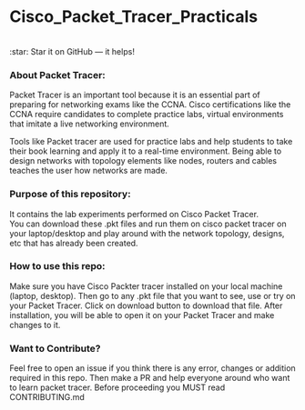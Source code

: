 # Cisco_Packet_Tracer_Practicals

<br>
:star: Star it on GitHub — it helps!

### About Packet Tracer: </br>
Packet Tracer is an important tool because it is an essential part of preparing for networking exams like the CCNA. Cisco certifications like the CCNA require candidates to complete practice labs, virtual environments that imitate a live networking environment.</br>

Tools like Packet tracer are used for practice labs and help students to take their book learning and apply it to a real-time environment. Being able to design networks with topology elements like nodes, routers and cables teaches the user how networks are made.</br>

### Purpose of this repository: </br>
It contains the lab experiments performed on Cisco Packet Tracer.</br> You can download these .pkt files and run them on cisco packet tracer on your laptop/desktop and play around with the network topology, designs, etc that has already been created.

### How to use this repo: 
Make sure you have Cisco Packter tracer installed on your local machine (laptop, desktop). Then go to any .pkt file that you want to see, use or try on your Packet Tracer. Click on download button to download that file. After installation, you will be able to open it on your Packet Tracer and make changes to it.

### Want to Contribute?</br>
Feel free to open an issue if you think there is any error, changes or addition required in this repo.
Then make a PR and help everyone around who want to learn packet tracer. 
Before proceeding you MUST read CONTRIBUTING.md

